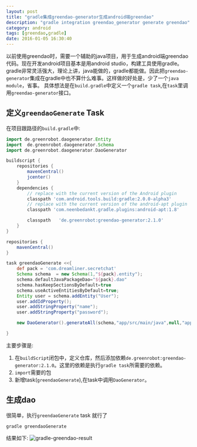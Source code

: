 ```yaml
---
layout: post
title: "gradle集成greendao-generator生成android端greendao"
description: "gradle integration greendao_generator generate greendao"
category: android
tags: [greendao,gradle]
date: 2016-01-05 16:30:40
---
```

以前使用greendao时，需要一个辅助的java项目，用于生成android端greendao代码。现在开发android项目基本是用android studio，构建工具使用gradle。gradle非常灵活强大，理论上讲，java能做的，gradle都能做。因此把`greendao-generator`集成在gradle中也不算什么难事。这样做的好处是，少了一个`java module`，省事。<!-- more -->
具体想法是在`build.gradle`中定义一个`gradle task`,在`task`里调用`greendao-generator`接口。

## 定义`greendaoGenerate` Task

在项目跟路径的`build.gradle`中:

```groovy
import de.greenrobot.daogenerator.Entity
import  de.greenrobot.daogenerator.Schema
import de.greenrobot.daogenerator.DaoGenerator

buildscript {
    repositories {
        mavenCentral()
        jcenter()
    }
    dependencies {
        // replace with the current version of the Android plugin
        classpath 'com.android.tools.build:gradle:2.0.0-alpha3'
        // replace with the current version of the android-apt plugin
        classpath 'com.neenbedankt.gradle.plugins:android-apt:1.8'

        classpath   'de.greenrobot:greendao-generator:2.1.0'
    }
}

repositories {
    mavenCentral()
}

task greendaoGenerate <<{
    def pack = 'com.dreamliner.secretchat'
    Schema schema  = new Schema(1,"${pack}.entity");
    schema.defaultJavaPackageDao="${pack}.dao"
    schema.hasKeepSectionsByDefault=true
    schema.useActiveEntitiesByDefault=true;
    Entity user = schema.addEntity("User");
    user.addIdProperty();
    user.addStringProperty("name");
    user.addStringProperty("password");

    new DaoGenerator().generateAll(schema,"app/src/main/java",null,"app/src/test/java");

}
```
主要步骤是:

1. 在`buildScript`闭包中，定义仓库，然后添加依赖`de.greenrobot:greendao-generator:2.1.0`。这里的依赖是执行`gradle task`所需要的依赖。
2. `import`需要的包
3. 新增task(`greendaoGenerate`),在task中调用`DaoGenerator`。

## 生成dao
很简单，执行`greendaoGenerate` task 就行了

```shell
gradle greendaoGenerate
```
结果如下:
![gradle-greendao-result](http://7xivpo.com1.z0.glb.clouddn.com/gradle-greendao-resutl.png)




